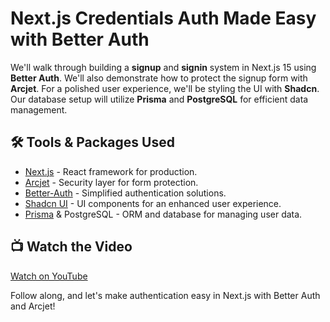 # Next.js Credentials Auth Made Easy with Better Auth

We'll walk through building a **signup** and **signin** system in Next.js 15 using **Better Auth**. We'll also demonstrate how to protect the signup form with **Arcjet**. For a polished user experience, we'll be styling the UI with **Shadcn**. Our database setup will utilize **Prisma** and **PostgreSQL** for efficient data management.

## 🛠️ Tools & Packages Used
- [Next.js](https://nextjs.org) - React framework for production.
- [Arcjet](https://launch.arcjet.com/y1f2uUz) - Security layer for form protection.
- [Better-Auth](https://www.better-auth.com) - Simplified authentication solutions.
- [Shadcn UI](https://ui.shadcn.com/docs) - UI components for an enhanced user experience.
- [Prisma](https://www.prisma.io) & PostgreSQL - ORM and database for managing user data.

## 📺 Watch the Video
[Watch on YouTube](https://youtu.be/BiVwYIUophk)

Follow along, and let's make authentication easy in Next.js with Better Auth and Arcjet!
